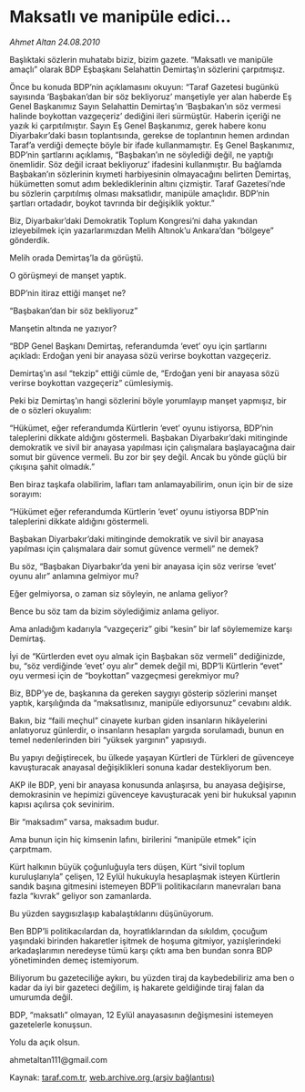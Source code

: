 # Maksatlı ve manipüle edici...

*Ahmet Altan 24.08.2010*

<div class="yazi"><p>Başlıktaki sözlerin muhatabı biziz, bizim gazete. “Maksatlı ve manipüle amaçlı” olarak BDP Eşbaşkanı Selahattin Demirtaş’ın sözlerini çarpıtmışız.</p>
<p>Önce bu konuda BDP’nin açıklamasını okuyun: “Taraf Gazetesi bugünkü sayısında ‘Başbakan’dan bir söz bekliyoruz’ manşetiyle yer alan haberde Eş Genel Başkanımız Sayın Selahattin Demirtaş’ın ‘Başbakan’ın söz vermesi halinde boykottan vazgeçeriz’ dediğini ileri sürmüştür. Haberin içeriği ne yazık ki çarpıtılmıştır. Sayın Eş Genel Başkanımız, gerek habere konu Diyarbakır’daki basın toplantısında, gerekse de toplantının hemen ardından Taraf’a verdiği demeçte böyle bir ifade kullanmamıştır. Eş Genel Başkanımız, BDP’nin şartlarını açıklamış, “Başbakan’ın ne söylediği değil, ne yaptığı önemlidir. Söz değil icraat bekliyoruz’ ifadesini kullanmıştır. Bu bağlamda Başbakan’ın sözlerinin kıymeti harbiyesinin olmayacağını belirten Demirtaş, hükümetten somut adım beklediklerinin altını çizmiştir. Taraf Gazetesi’nde bu sözlerin çarpıtılmış olması maksatlıdır, manipüle amaçlıdır. BDP’nin şartları ortadadır, boykot tavrında bir değişiklik yoktur.”</p>
<p>Biz, Diyarbakır’daki Demokratik Toplum Kongresi’ni daha yakından izleyebilmek için yazarlarımızdan Melih Altınok’u Ankara’dan “bölgeye” gönderdik.</p>
<p>Melih orada Demirtaş’la da görüştü.</p>
<p>O görüşmeyi de manşet yaptık.</p>
<p>BDP’nin itiraz ettiği manşet ne?</p>
<p>“Başbakan’dan bir söz bekliyoruz”</p>
<p>Manşetin altında ne yazıyor?</p>
<p>“BDP Genel Başkanı Demirtaş, referandumda ‘evet’ oyu için şartlarını açıkladı: Erdoğan yeni bir anayasa sözü verirse boykottan vazgeçeriz.</p>
<p>Demirtaş’ın asıl “tekzip” ettiği cümle de, “Erdoğan yeni bir anayasa sözü verirse boykottan vazgeçeriz” cümlesiymiş.</p>
<p>Peki biz Demirtaş’ın hangi sözlerini böyle yorumlayıp manşet yapmışız, bir de o sözleri okuyalım:</p>
<p>“Hükümet, eğer referandumda Kürtlerin ‘evet’ oyunu istiyorsa, BDP’nin taleplerini dikkate aldığını göstermeli. Başbakan Diyarbakır’daki mitinginde demokratik ve sivil bir anayasa yapılması için çalışmalara başlayacağına dair somut bir güvence vermeli. Bu zor bir şey değil. Ancak bu yönde güçlü bir çıkışına şahit olmadık.”</p>
<p>Ben biraz taşkafa olabilirim, lafları tam anlamayabilirim, onun için bir de size sorayım:</p>
<p>“Hükümet eğer referandumda Kürtlerin ‘evet’ oyunu istiyorsa BDP’nin taleplerini dikkate aldığını göstermeli.</p>
<p>Başbakan Diyarbakır’daki mitinginde demokratik ve sivil bir anayasa yapılması için çalışmalara dair somut güvence vermeli” ne demek?</p>
<p>Bu söz, “Başbakan Diyarbakır’da yeni bir anayasa için söz verirse ‘evet’ oyunu alır” anlamına gelmiyor mu?</p>
<p>Eğer gelmiyorsa, o zaman siz söyleyin, ne anlama geliyor?</p>
<p>Bence bu söz tam da bizim söylediğimiz anlama geliyor.</p>
<p>Ama anladığım kadarıyla “vazgeçeriz” gibi “kesin” bir laf söylememize karşı Demirtaş.</p>
<p>İyi de “Kürtlerden evet oyu almak için Başbakan söz vermeli” dediğinizde, bu, “söz verdiğinde ‘evet’ oyu alır” demek değil mi, BDP’li Kürtlerin “evet” oyu vermesi için de “boykottan” vazgeçmesi gerekmiyor mu?</p>
<p>Biz, BDP’ye de, başkanına da gereken saygıyı gösterip sözlerini manşet yaptık, karşılığında da “maksatlısınız, manipüle ediyorsunuz” cevabını aldık.</p>
<p>Bakın, biz “faili meçhul” cinayete kurban giden insanların hikâyelerini anlatıyoruz günlerdir, o insanların hesapları yargıda sorulamadı, bunun en temel nedenlerinden biri “yüksek yargının” yapısıydı.</p>
<p>Bu yapıyı değiştirecek, bu ülkede yaşayan Kürtleri de Türkleri de güvenceye kavuşturacak anayasal değişiklikleri sonuna kadar destekliyorum ben.</p>
<p>AKP ile BDP, yeni bir anayasa konusunda anlaşırsa, bu anayasa değişirse, demokrasinin ve hepimizi güvenceye kavuşturacak yeni bir hukuksal yapının kapısı açılırsa çok sevinirim.</p>
<p>Bir “maksadım” varsa, maksadım budur.</p>
<p>Ama bunun için hiç kimsenin lafını, birilerini “manipüle etmek” için çarpıtmam.</p>
<p>Kürt halkının büyük çoğunluğuyla ters düşen, Kürt “sivil toplum kuruluşlarıyla” çelişen, 12 Eylül hukukuyla hesaplaşmak isteyen Kürtlerin sandık başına gitmesini istemeyen BDP’li politikacıların manevraları bana fazla “kıvrak” geliyor son zamanlarda.</p>
<p>Bu yüzden saygısızlaşıp kabalaştıklarını düşünüyorum.</p>
<p>Ben BDP’li politikacılardan da, hoyratlıklarından da sıkıldım, çocuğum yaşındaki birinden hakaretler işitmek de hoşuma gitmiyor, yazıişlerindeki arkadaşlarımın neredeyse tümü karşı çıktı ama ben bundan sonra BDP yönetiminden demeç istemiyorum.</p>
<p>Biliyorum bu gazeteciliğe aykırı, bu yüzden tiraj da kaybedebiliriz ama ben o kadar da iyi bir gazeteci değilim, iş hakarete geldiğinde tiraj falan da umurumda değil.</p>
<p>BDP, “maksatlı” olmayan, 12 Eylül anayasasının değişmesini istemeyen gazetelerle konuşsun.</p>
<p>Yolu da açık olsun.</p>
<p>ahmetaltan111@gmail.com</p></div>

Kaynak: [taraf.com.tr](http://www.taraf.com.tr:80/ahmet-altan/makale-maksatli-ve-manipule-edici.htm), [web.archive.org (arşiv bağlantısı)](http://web.archive.org/web/20100825161624/http://www.taraf.com.tr:80/ahmet-altan/makale-maksatli-ve-manipule-edici.htm)
